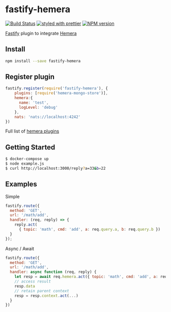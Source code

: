 # fastify-hemera
[![Build Status](https://travis-ci.org/hemerajs/fastify-hemera.svg?branch=master)](https://travis-ci.org/hemerajs/fastify-hemera)
[![styled with prettier](https://img.shields.io/badge/styled_with-prettier-ff69b4.svg)](#badge)
[![NPM version](https://img.shields.io/npm/v/fastify-hemera.svg?style=flat)](https://www.npmjs.com/package/fastify-hemera)

[Fastify](https://github.com/fastify/fastify) plugin to integrate [Hemera](https://github.com/hemerajs/hemera)

## Install
```bash
npm install --save fastify-hemera
```

## Register plugin
```js
fastify.register(require('fastify-hemera'), {
    plugins: [require('hemera-mongo-store')],
    hemera:{
      name: 'test',
      logLevel: 'debug'
    },
    nats: 'nats://localhost:4242'
})
```

Full list of [hemera plugins](https://github.com/hemerajs/hemera#packages)

## Getting Started

```bash
$ docker-compose up
$ node example.js
$ curl http://localhost:3000/reply?a=33&b=22
```

## Examples
Simple
```js
fastify.route({
  method: 'GET',
  url: '/math/add',
  handler: (req, reply) => {
    reply.act(
      { topic: 'math', cmd: 'add', a: req.query.a, b: req.query.b })
  }
});
```
Async / Await
```js
fastify.route({
  method: 'GET',
  url: '/math/add',
  handler: async function (req, reply) {
    let resp = await req.hemera.act({ topic: 'math', cmd: 'add', a: req.query.a, b: req.query.b })
    // access result
    resp.data
    // retain parent context
    resp = resp.context.act(...)
  }
})
```
